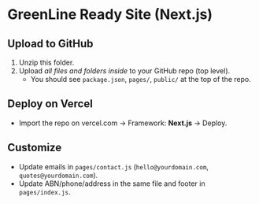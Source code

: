 # GreenLine Ready Site (Next.js)

## Upload to GitHub
1) Unzip this folder.
2) Upload *all files and folders inside* to your GitHub repo (top level).
   - You should see `package.json`, `pages/`, `public/` at the top of the repo.

## Deploy on Vercel
- Import the repo on vercel.com → Framework: **Next.js** → Deploy.

## Customize
- Update emails in `pages/contact.js` (`hello@yourdomain.com`, `quotes@yourdomain.com`).
- Update ABN/phone/address in the same file and footer in `pages/index.js`.
